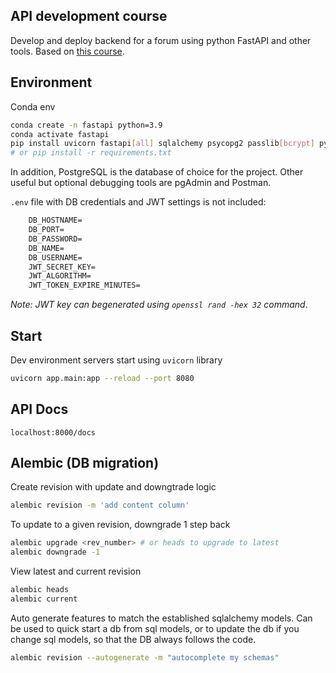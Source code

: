 ## API development course
Develop and deploy backend for a forum using python FastAPI and other tools. Based on [this course](https://www.youtube.com/watch?v=0sOvCWFmrtA&t=2005s&ab_channel=freeCodeCamp.org).

## Environment
Conda env
```sh
conda create -n fastapi python=3.9
conda activate fastapi
pip install uvicorn fastapi[all] sqlalchemy psycopg2 passlib[bcrypt] python-jose[cryptography] alembic # our stack
# or pip install -r requirements.txt
```

In addition, PostgreSQL is the database of choice for the project. Other useful but optional debugging tools are pgAdmin and Postman.

`.env` file with DB credentials and JWT settings is not included:
```txt
    DB_HOSTNAME=
    DB_PORT=
    DB_PASSWORD=
    DB_NAME=
    DB_USERNAME=
    JWT_SECRET_KEY=
    JWT_ALGORITHM=
    JWT_TOKEN_EXPIRE_MINUTES=
```

_Note: JWT key can begenerated using `openssl rand -hex 32` command_.
## Start

Dev environment servers start using `uvicorn` library

```sh
uvicorn app.main:app --reload --port 8080
```

## API Docs
```
localhost:8000/docs
```

## Alembic (DB migration)
Create revision with update and downgtrade logic
```sh
alembic revision -m 'add content column'
```

To update to a given revision, downgrade 1 step back
```sh
alembic upgrade <rev_number> # or heads to upgrade to latest
alembic downgrade -1
```

View latest and current revision 
```sh
alembic heads
alembic current
```

Auto generate features to match the established sqlalchemy models. Can be used to quick start a db from sql models, or to update the db if you change sql models, so that the DB always follows the code.
```sh
alembic revision --autogenerate -m "autocomplete my schemas"
```
        